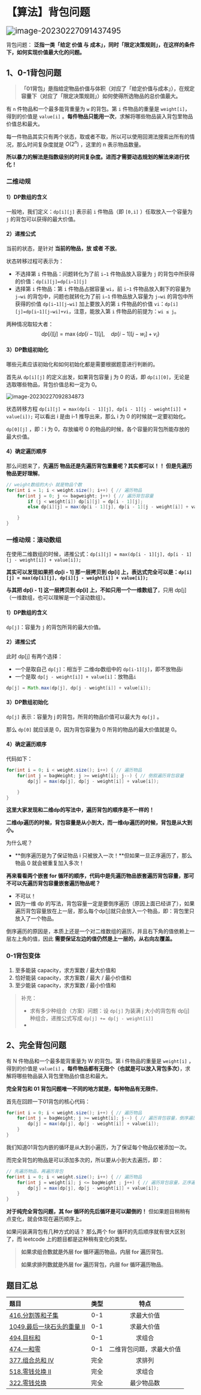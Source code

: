 # 【算法】背包问题

<img src="./【算法】背包问题.assets/image-20230227091437495.png" alt="image-20230227091437495" style="zoom:150%;" />

背包问题： **泛指一类「给定 价值 与 成本」，同时「限定决策规则」，在这样的条件下，如何实现价值最大化的问题。** 

## 1、0-1背包问题

> **「01背包」是指给定物品价值与体积（对应了「给定价值与成本」），在规定容量下（对应了「限定决策规则」）如何使得所选物品的总价值最大。**

有 `n` 件物品和一个最多能背重量为 `w` 的背包。第 `i` 件物品的重量是 `weight[i]`，得到的价值是 `value[i]` 。**每件物品只能用一次**，求解将哪些物品装入背包里物品价值总和最大。

每一件物品其实只有两个状态，取或者不取，所以可以使用回溯法搜索出所有的情况，那么时间复杂度就是 $O(2^n)$ ，这里的 n 表示物品数量。

**所以暴力的解法是指数级别的时间复杂度。进而才需要动态规划的解法来进行优化！**

### 二维动规

#### 1）DP数组的含义

一般地，我们定义：`dp[i][j]` 表示前 `i` 件物品（即 `[0,i]` ）任取放入一个容量为 `j` 的背包可以获得的最大价值。

#### 2）递推公式

当前的状态，是针对 **当前的物品，放 或者 不放**。 

状态转移过程可表示为：

- 不选择第 `i` 件物品：问题转化为了前 `i−1` 件物品放入容量为 `j` 的背包中所获得的价值：`dp[i][j]=dp[i−1][j]`
- 选择第 `i` 件物品：第 `i` 件物品占据容量 `wi`，前 `i−1` 件物品放入剩下的容量为 `j−wi` 的背包中，问题也就转化为了前 `i−1` 件物品放入容量为 `j−wi` 的背包中所获得的价值 `dp[i−1][j−wi]` 加上要放入的第 `i` 件物品的价值 `vi`：`dp[i][j]=dp[i−1][j−wi]+vi`，注意，能放入第 `i` 件物品的前提为：`wi ≤ j`。

两种情况取较大者：
$$
d p[i][j]=\max \left\{d p[i-1][j], \quad d p[i-1]\left[j-w_i\right]+v_i\right\}
$$

#### 3）DP数组初始化

哪些元素应该初始化和如何初始化都是需要根据题意进行判断的。

首先从 `dp[i][j]` 的定义出发，如果背包容量 j 为 0 的话，即 `dp[i][0]`，无论是选取哪些物品，背包价值总和一定为 0。

![image-20230227092834873](./【算法】背包问题.assets/image-20230227092834873.png)

状态转移方程 `dp[i][j] = max(dp[i - 1][j], dp[i - 1][j - weight[i]] + value[i]);` 可以看出 i 是由 i-1 推导出来，那么 i 为 0 的时候就一定要初始化。

`dp[0][j]` ，即：i 为 0，存放编号 0 的物品的时候，各个容量的背包所能存放的最大价值。

#### 4）确定遍历顺序

那么问题来了，**先遍历 物品还是先遍历背包重量呢？其实都可以！！ 但是先遍历物品更好理解**。

```java
// weight数组的大小 就是物品个数
for(int i = 1; i < weight.size(); i++) { // 遍历物品
    for(int j = 0; j <= bagweight; j++) { // 遍历背包容量
        if (j < weight[i]) dp[i][j] = dp[i - 1][j]; 
        else dp[i][j] = max(dp[i - 1][j], dp[i - 1][j - weight[i]] + value[i]);

    }
}
```

### 一维动规：滚动数组

在使用二维数组的时候，递推公式：`dp[i][j] = max(dp[i - 1][j], dp[i - 1][j - weight[i]] + value[i]);`

**其实可以发现如果把 dp[i - 1] 那一层拷贝到 dp[i] 上，表达式完全可以是：`dp[i][j] = max(dp[i][j], dp[i][j - weight[i]] + value[i]);`**

**与其把 dp[i - 1] 这一层拷贝到 dp[i] 上，不如只用一个一维数组了**，只用 dp[j]（一维数组，也可以理解是一个滚动数组）。

#### 1）DP数组的含义

`dp[j]`：容量为 `j` 的背包所背的最大价值。

#### 2）递推公式

此时 dp[j] 有两个选择：

- 一个是取自己 `dp[j]`：相当于 二维dp数组中的 `dp[i-1][j]`，即不放物品i
- 一个是取 `dp[j - weight[i]] + value[i]`：放物品`i`

```java
dp[j] = Math.max(dp[j], dp[j - weight[i]] + value[i]);
```

#### 3）DP数组初始化

`dp[j]` 表示：容量为 j 的背包，所背的物品价值可以最大为 `dp[j]` 。

那么 `dp[0]` 就应该是 0，因为背包容量为 0 所背的物品的最大价值就是 0。

#### 4）确定遍历顺序

代码如下：

```java
for(int i = 0; i < weight.size(); i++) { // 遍历物品
    for(int j = bagWeight; j >= weight[i]; j--) { // 倒叙遍历背包容量
        dp[j] = max(dp[j], dp[j - weight[i]] + value[i]);

    }
}
```

**这里大家发现和二维dp的写法中，遍历背包的顺序是不一样的！**

**二维dp遍历的时候，背包容量是从小到大，而一维dp遍历的时候，背包是从大到小。**

为什么呢？

- **倒序遍历是为了保证物品 i 只被放入一次！**但如果一旦正序遍历了，那么物品 0 就会被重复加入多次！

**再来看看两个嵌套 for 循环的顺序，代码中是先遍历物品嵌套遍历背包容量，那可不可以先遍历背包容量嵌套遍历物品呢？**

- 不可以！
- 因为一维 dp 的写法，背包容量一定是要倒序遍历（原因上面已经讲了），如果遍历背包容量放在上一层，那么每个dp[j]就只会放入一个物品，即：背包里只放入了一个物品。

倒序遍历的原因是，本质上还是一个对二维数组的遍历，并且右下角的值依赖上一层左上角的值，因此 **需要保证左边的值仍然是上一层的，从右向左覆盖。**

### 0-1背包变体

1. 至多能装 capacity，求方案数 / 最大价值和
2. 恰好能装 capacity，求方案数 / 最大 / 最小价值和
3. 至少能装 capacity，求方案数 / 最小价值和

> 补充：
>
> - 求有多少种组合（方案）问题：设 `dp[j]` 为装满 j 大小的背包有 dp[j] 种组合，递推公式写成 `dp[j] += dp[j - weight[i]]` 
> - 

## 2、完全背包问题

有 N 件物品和一个最多能背重量为 W 的背包。第 i 件物品的重量是 `weight[i]` ，得到的价值是 `value[i]` 。**每件物品都有无限个（也就是可以放入背包多次）**，求解将哪些物品装入背包里物品价值总和最大。

**完全背包和 01 背包问题唯一不同的地方就是，每种物品有无限件**。

首先在回顾一下01背包的核心代码：

```java
for(int i = 0; i < weight.size(); i++) { // 遍历物品
    for(int j = bagWeight; j >= weight[i]; j--) { // 遍历背包容量，倒序遍历
        dp[j] = max(dp[j], dp[j - weight[i]] + value[i]);
    }
}
```

我们知道01背包内嵌的循环是从大到小遍历，为了保证每个物品仅被添加一次。

而完全背包的物品是可以添加多次的，所以要从小到大去遍历，即：

```java
// 先遍历物品，再遍历背包
for(int i = 0; i < weight.size(); i++) { // 遍历物品
    for(int j = weight[i]; j <= bagWeight ; j++) { // 遍历背包容量，正序遍历
        dp[j] = max(dp[j], dp[j - weight[i]] + value[i]);
    }
}
```

**对于纯完全背包问题，其 for 循环的先后循环是可以颠倒的！** 但如果题目稍稍有点变化，就会体现在遍历顺序上。

如果问装满背包有几种方式的话？ 那么两个 for 循环的先后顺序就有很大区别了，而 leetcode 上的题目都是这种稍有变化的类型。

> **如果求组合数就是外层 for 循环遍历物品，内层 for 遍历背包**。
>
> **如果求排列数就是外层 for 遍历背包，内层 for 循环遍历物品**。

## 题目汇总

| 题目                                                         | 类型 |           特点           |
| :----------------------------------------------------------- | :--: | :----------------------: |
| [416.分割等和子集](https://leetcode.cn/problems/partition-equal-subset-sum/description/?orderBy=hot) | 0-1  |        求最大价值        |
| [1049.最后一块石头的重量 II](https://leetcode.cn/problems/last-stone-weight-ii/) | 0-1  |        求最大价值        |
| [494.目标和](https://leetcode.cn/problems/target-sum/)       | 0-1  |          求组合          |
| [474.一和零](https://leetcode.cn/problems/ones-and-zeroes/)  | 0-1  | 二维背包问题，求最大价值 |
| [377.组合总和 Ⅳ](https://leetcode.cn/problems/combination-sum-iv/description/) | 完全 |          求排列          |
| [518.零钱兑换 II](https://leetcode.cn/problems/coin-change-ii/description/) | 完全 |          求组合          |
| [322.零钱兑换](https://leetcode.cn/problems/coin-change/)    | 完全 |        最少物品数        |















































